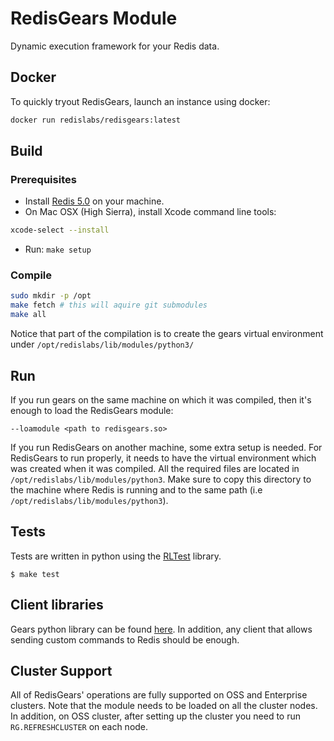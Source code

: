 # RedisGears Module
Dynamic execution framework for your Redis data.

## Docker
To quickly tryout RedisGears, launch an instance using docker:

```sh
docker run redislabs/redisgears:latest
```

## Build

### Prerequisites
* Install [Redis 5.0](https://redis.io/) on your machine.
* On Mac OSX (High Sierra), install Xcode command line tools:

```bash
xcode-select --install
```

* Run: `make setup`

### Compile
```bash
sudo mkdir -p /opt
make fetch # this will aquire git submodules
make all
```
Notice that part of the compilation is to create the gears virtual environment under `/opt/redislabs/lib/modules/python3/`

## Run
If you run gears on the same machine on which it was compiled, then it's enough to load the RedisGears module:

`--loamodule <path to redisgears.so>`

If you run RedisGears on another machine, some extra setup is needed. For RedisGears to run properly, it needs to have the virtual environment which was created when it was compiled. All the required files are located in `/opt/redislabs/lib/modules/python3`. Make sure to copy this directory to the machine where Redis is running and to the same path (i.e `/opt/redislabs/lib/modules/python3`).

## Tests
Tests are written in python using the [RLTest](https://github.com/RedisLabsModules/RLTest) library.
```
$ make test
```

## Client libraries
Gears python library can be found [here](https://github.com/RedisGears/redisgears-py).
In addition, any client that allows sending custom commands to Redis should be enough.

## Cluster Support
All of RedisGears' operations are fully supported on OSS and Enterprise clusters. Note that the module needs to be loaded on all the cluster nodes. In addition, on OSS cluster, after setting up the cluster you need to run `RG.REFRESHCLUSTER` on each node.
